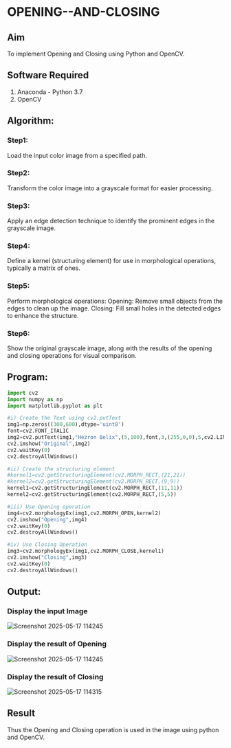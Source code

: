 # OPENING--AND-CLOSING
## Aim
To implement Opening and Closing using Python and OpenCV.

## Software Required
1. Anaconda - Python 3.7
2. OpenCV
## Algorithm:
### Step1:

Load the input color image from a specified path.

### Step2:

Transform the color image into a grayscale format for easier processing.

### Step3:

Apply an edge detection technique to identify the prominent edges in the grayscale image.

### Step4:

Define a kernel (structuring element) for use in morphological operations, typically a matrix of ones.

### Step5:

Perform morphological operations: Opening: Remove small objects from the edges to clean up the image. Closing: Fill small holes in the detected edges to enhance the structure.

### Step6:

Show the original grayscale image, along with the results of the opening and closing operations for visual comparison.

## Program:

``` Python
import cv2
import numpy as np
import matplotlib.pyplot as plt

#i) Create the Text using cv2.putText
img1=np.zeros((300,600),dtype='uint8')
font=cv2.FONT_ITALIC
img2=cv2.putText(img1,"Hezron Belix",(5,100),font,3,(255,0,0),5,cv2.LINE_AA)
cv2.imshow("Original",img2)
cv2.waitKey(0)
cv2.destroyAllWindows()

#ii) Create the structuring element
#kernel1=cv2.getStructuringElement(cv2.MORPH_RECT,(21,21))
#kernel2=cv2.getStructuringElement(cv2.MORPH_RECT,(9,9))
kernel1=cv2.getStructuringElement(cv2.MORPH_RECT,(11,11))
kernel2=cv2.getStructuringElement(cv2.MORPH_RECT,(5,5))

#iii) Use Opening operation
img4=cv2.morphologyEx(img1,cv2.MORPH_OPEN,kernel2)
cv2.imshow("Opening",img4)
cv2.waitKey(0)
cv2.destroyAllWindows()

#iv) Use Closing Operation
img3=cv2.morphologyEx(img1,cv2.MORPH_CLOSE,kernel1)
cv2.imshow("Closing",img3)
cv2.waitKey(0)
cv2.destroyAllWindows()
```
## Output:

### Display the input Image
![Screenshot 2025-05-17 114245](https://github.com/user-attachments/assets/94115789-2f4a-43d0-a10b-c0963d9f2e58)



### Display the result of Opening
![Screenshot 2025-05-17 114245](https://github.com/user-attachments/assets/ad713ea8-e3f4-4f50-958d-81658859a89e)



### Display the result of Closing
![Screenshot 2025-05-17 114315](https://github.com/user-attachments/assets/41659aab-282c-445a-8f84-e4e36f6699b4)



## Result
Thus the Opening and Closing operation is used in the image using python and OpenCV.
